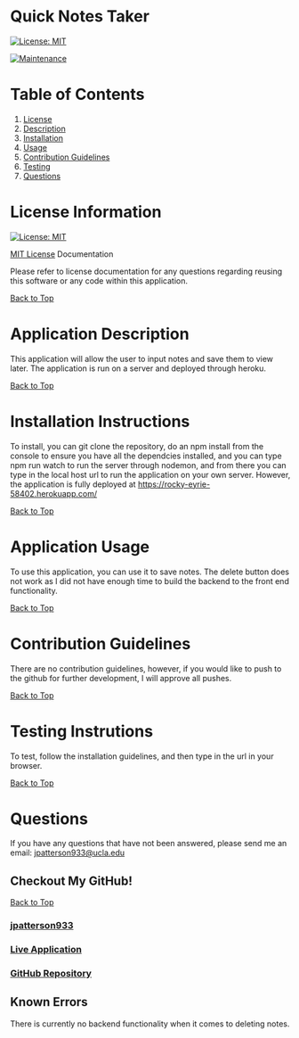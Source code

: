 # Quick Notes Taker

[![License: MIT](https://img.shields.io/badge/License-MIT-yellow.svg)](https://opensource.org/licenses/MIT)

[![Maintenance](https://img.shields.io/badge/Maintained%3F-no-red.svg)](https://bitbucket.org/lbesson/ansi-colors)

# Table of Contents
1. [License ](#license-information)
2. [Description](#application-description)
3. [Installation](#installation-instructions)
4. [Usage](#application-usage)
5. [Contribution Guidelines](#contribution-guidelines)
6. [Testing](#testing-instrutions)
7. [Questions](#questions)

# License Information

[![License: MIT](https://img.shields.io/badge/License-MIT-yellow.svg)](https://opensource.org/licenses/MIT)

[MIT License](https://www.mit.edu/~amini/LICENSE.md) Documentation

Please refer to license documentation for any questions regarding reusing 
this software or any code within this application.

[Back to Top](#table-of-contents)

# Application Description

This application will allow the user to input notes and save them to view later. The application is run on a server and deployed through heroku.

[Back to Top](#table-of-contents)

# Installation Instructions

To install, you can git clone the repository, do an npm install from the console to ensure you have all the dependcies installed, and you can type npm run watch to run the server through nodemon, and from there you can type in the local host url to run the application on your own server. However, the application is fully deployed at https://rocky-eyrie-58402.herokuapp.com/

[Back to Top](#table-of-contents)

# Application Usage

To use this application, you can use it to save notes. The delete button does not work as I did not have enough time to build the backend to the front end functionality.

[Back to Top](#table-of-contents)

# Contribution Guidelines

There are no contribution guidelines, however, if you would like to push to the github for further development, I will approve all pushes.

[Back to Top](#table-of-contents)

# Testing Instrutions

To test, follow the installation guidelines, and then type in the url in your browser.

[Back to Top](#table-of-contents)

# Questions

If you have any questions that have not been answered, please send me an email: jpatterson933@ucla.edu

## Checkout My GitHub!

[Back to Top](#table-of-contents)

### [jpatterson933](https://github.com/jpatterson933)
### [Live Application](https://rocky-eyrie-58402.herokuapp.com/)
### [GitHub Repository](https://github.com/jpatterson933/quick-notes)

## Known Errors

There is currently no backend functionality when it comes to deleting notes.